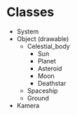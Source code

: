 Classes
=======

  * System
  * Object (drawable)
    * Celestial_body
      * Sun
      * Planet
      * Asteroid
      * Moon
      * Deathstar
    * Spaceship
    * Ground
  * Kamera
